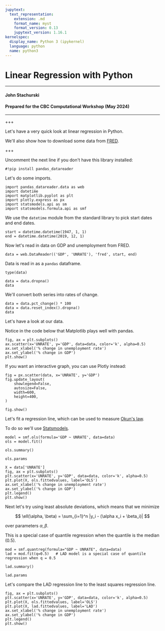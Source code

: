 ```yaml
---
jupytext:
  text_representation:
    extension: .md
    format_name: myst
    format_version: 0.13
    jupytext_version: 1.16.1
kernelspec:
  display_name: Python 3 (ipykernel)
  language: python
  name: python3
---
```


# Linear Regression with Python

----

#### John Stachurski
#### Prepared for the CBC Computational Workshop (May 2024)

----

+++

Let's have a very quick look at linear regression in Python.

We'll also show how to download some data from [FRED](https://fred.stlouisfed.org/).

+++

Uncomment the next line if you don't have this library installed:

```{code-cell} ipython3
#!pip install pandas_datareader
```

Let's do some imports.

```{code-cell} ipython3
import pandas_datareader.data as web
import datetime
import matplotlib.pyplot as plt
import plotly.express as px
import statsmodels.api as sm
import statsmodels.formula.api as smf
```

We use the `datetime` module from the standard library to pick start dates and end dates.

```{code-cell} ipython3
start = datetime.datetime(1947, 1, 1)
end = datetime.datetime(2019, 12, 1)
```

Now let's read in data on GDP and unemployment from FRED.

```{code-cell} ipython3
data = web.DataReader(('GDP', 'UNRATE'), 'fred', start, end)
```

Data is read in as a `pandas` dataframe.

```{code-cell} ipython3
type(data)
```

```{code-cell} ipython3
data = data.dropna()
data
```

We'll convert both series into rates of change.

```{code-cell} ipython3
data = data.pct_change() * 100
data = data.reset_index().dropna()
data
```

Let's have a look at our data.

Notice in the code below that Matplotlib plays well with pandas.

```{code-cell} ipython3
fig, ax = plt.subplots()
ax.scatter(x='UNRATE', y='GDP', data=data, color='k', alpha=0.5)
ax.set_xlabel('% change in unemployment rate')
ax.set_ylabel('% change in GDP')
plt.show()
```

If you want an interactive graph, you can use Plotly instead:

```{code-cell} ipython3
fig = px.scatter(data, x='UNRATE', y='GDP')
fig.update_layout(
    showlegend=False,
    autosize=False,
    width=600,
    height=400,
)

fig.show()
```

Let's fit a regression line, which can be used to measure [Okun's law](https://en.wikipedia.org/wiki/Okun%27s_law).

To do so we'll use [Statsmodels](https://www.statsmodels.org/stable/index.html).

```{code-cell} ipython3
model = smf.ols(formula='GDP ~ UNRATE', data=data)
ols = model.fit()
```

```{code-cell} ipython3
ols.summary()
```

```{code-cell} ipython3
ols.params
```

```{code-cell} ipython3
X = data['UNRATE']
fig, ax = plt.subplots()
plt.scatter(x='UNRATE', y='GDP', data=data, color='k', alpha=0.5)
plt.plot(X, ols.fittedvalues, label='OLS')
ax.set_xlabel('% change in unemployment rate')
ax.set_ylabel('% change in GDP')
plt.legend()
plt.show()
```

Next let's try using least absolute deviations, which means that we minimize

$$
\ell(\alpha, \beta) = \sum_{i=1}^n |y_i - (\alpha x_i + \beta_i)|
$$

over parameters $\alpha, \beta$.

This is a special case of quantile regression when the quantile is the median (0.5).

```{code-cell} ipython3
mod = smf.quantreg(formula="GDP ~ UNRATE", data=data)
lad = mod.fit(q=0.5)   # LAD model is a special case of quantile regression when q = 0.5
```

```{code-cell} ipython3
lad.summary()
```

```{code-cell} ipython3
lad.params
```

Let's compare the LAD regression line to the least squares regression line.

```{code-cell} ipython3
fig, ax = plt.subplots()
plt.scatter(x='UNRATE', y='GDP', data=data, color='k', alpha=0.5)
plt.plot(X, ols.fittedvalues, label='OLS')
plt.plot(X, lad.fittedvalues, label='LAD')
ax.set_xlabel('% change in unemployment rate')
ax.set_ylabel('% change in GDP')
plt.legend()
plt.show()
```

```{code-cell} ipython3

```

```{code-cell} ipython3

```
